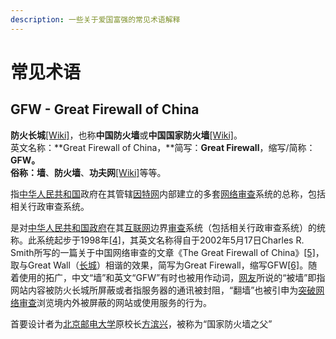 ```yaml
---
description: 一些关于爱国富强的常见术语解释
---
```


# 常见术语

## GFW - Great Firewall of China

**防火长城**[\[Wiki\]](https://zh.wikipedia.org/wiki/%E9%98%B2%E7%81%AB%E9%95%BF%E5%9F%8E#cite_note-1)，也称**中国防火墙**或**中国国家防火墙**[\[Wiki\]](https://zh.wikipedia.org/wiki/%E9%98%B2%E7%81%AB%E9%95%BF%E5%9F%8E#cite_note-fbx-2)。  
英文名称：**Great Firewall of China，**简写：**Great Firewall**，缩写/简称：**GFW。  
俗称：墙**、**防火墙**、**功夫网**[\[Wiki\]](https://zh.wikipedia.org/wiki/%E9%98%B2%E7%81%AB%E9%95%BF%E5%9F%8E#cite_note-3)等等。

指[中华人民共和国](https://baike.baidu.com/item/%E4%B8%AD%E5%8D%8E%E4%BA%BA%E6%B0%91%E5%85%B1%E5%92%8C%E5%9B%BD)政府在其管辖[因特网](https://baike.baidu.com/item/%E5%9B%A0%E7%89%B9%E7%BD%91/114119)内部建立的多套[网络审查](https://baike.baidu.com/item/%E7%BD%91%E7%BB%9C%E5%AE%A1%E6%9F%A5/6852900)系统的总称，包括相关行政审查系统。

是对[中华人民共和国政府](https://zh.wikipedia.org/wiki/%E4%B8%AD%E5%8D%8E%E4%BA%BA%E6%B0%91%E5%85%B1%E5%92%8C%E5%9B%BD%E6%94%BF%E5%BA%9C)在其[互联网](https://zh.wikipedia.org/wiki/%E4%BA%92%E8%81%94%E7%BD%91)边界[审查](https://zh.wikipedia.org/wiki/%E4%BA%92%E8%81%94%E7%BD%91%E5%AE%A1%E6%9F%A5)系统（包括相关行政审查系统）的统称。此系统起步于1998年[\[4\]](https://zh.wikipedia.org/wiki/%E9%98%B2%E7%81%AB%E9%95%BF%E5%9F%8E#cite_note-globaltimes-4)，其英文名称得自于2002年5月17日Charles R. Smith所写的一篇关于中国网络审查的文章《The Great Firewall of China》[\[5\]](https://zh.wikipedia.org/wiki/%E9%98%B2%E7%81%AB%E9%95%BF%E5%9F%8E#cite_note-The_Great_Firewall_of_China-5)，取与Great Wall（[长城](https://zh.wikipedia.org/wiki/%E9%95%BF%E5%9F%8E)）相谐的效果，简写为Great Firewall，缩写GFW[\[6\]](https://zh.wikipedia.org/wiki/%E9%98%B2%E7%81%AB%E9%95%BF%E5%9F%8E#cite_note-6)。随着使用的拓广，中文“墙”和英文“GFW”有时也被用作动词，[网友](https://zh.wikipedia.org/wiki/%E7%B6%B2%E5%8F%8B)所说的“被墙”即指网站内容被防火长城所屏蔽或者指服务器的通讯被封阻，“翻墙”也被引申为[突破网络审查](https://zh.wikipedia.org/wiki/%E7%AA%81%E7%A0%B4%E7%BD%91%E7%BB%9C%E5%AE%A1%E6%9F%A5)浏览境内外被屏蔽的网站或使用服务的行为。

首要设计者为[北京邮电大学](https://baike.baidu.com/item/%E5%8C%97%E4%BA%AC%E9%82%AE%E7%94%B5%E5%A4%A7%E5%AD%A6/139535)原校长[方滨兴](https://baike.baidu.com/item/%E6%96%B9%E6%BB%A8%E5%85%B4/9525950)，被称为“国家防火墙之父”

